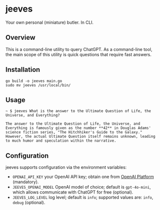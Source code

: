 # jeeves

Your own personal (miniature) butler. In CLI.

## Overview

This is a command-line utility to query ChatGPT. As a command-line tool, the
main scope of this utility is quick questions that require fast answers.

## Installation

```shell
go build -o jeeves main.go
sudo mv jeeves /usr/local/bin/
```
## Usage

```shell
~ $ jeeves What is the answer to the Ultimate Question of Life, the Universe, and Everything?

The answer to the Ultimate Question of Life, the Universe, and Everything is famously given as the number **42** in Douglas Adams' science fiction series, "The Hitchhiker's Guide to the Galaxy." However, the actual Ultimate Question itself remains unknown, leading to much humor and speculation within the narrative.

```

## Configuration

jeeves supports configuration via the environment variables:

- `OPENAI_API_KEY` your OpenAI API key; obtain one from [OpenAI Platform](https://platform.openai.com/docs/overview) (mandatory).
- `JEEVES_OPENAI_MODEL` OpenAI model of choice; default is `gpt-4o-mini`, which allows communicate with ChatGPT for free (optional).
- `JEEVES_LOG_LEVEL` log level; default is `info`; supported values are: `info`, `debug` (optional).
